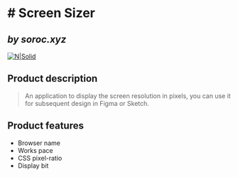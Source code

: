 # # Screen Sizer
## _by  soroc.xyz_

[![N|Solid](http://get-size.xyz/images/logo_app.svg)](http://get-size.xyz/)

## Product description

> An application to display the screen resolution in pixels, 
you can use it for subsequent design in Figma or Sketch.

## Product features

- Browser name
- Works pace
- CSS pixel-ratio
- Display bit